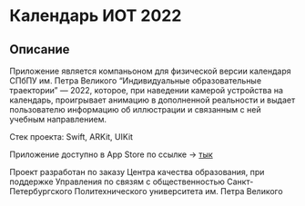 # Календарь ИОТ 2022

## Описание
Приложение является компаньоном для физической версии календаря СПбПУ им. Петра Великого “Индивидуальные образовательные траектории” — 2022, которое, при наведении камерой устройства на календарь, проигрывает анимацию в дополненной реальности и выдает пользователю информацию об иллюстрации и связанным с ней учебным направлением.

Стек проекта: Swift, ARKit, UIKit

Приложение доступно в App Store по ссылке -> [тык](https://apps.apple.com/app/id1598818413)


Проект разработан по заказу Центра качества образования, при поддержке Управления по связям с общественностью Санкт-Петербургского Политехнического университета им. Петра Великого
